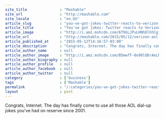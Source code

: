 ```yaml
---
site_title               : "Mashable"
site_url                 : "http://mashable.com"
site_locale              : "en_US"
article_slug             : "you-ve-got-jokes-twitter-reacts-to-verizon-s-aol-acquisition"
article_title            : "You've got jokes: Twitter reacts to Verizon's AOL acquisition"
article_image            : "http://i.amz.mshcdn.com/6T9GLJPuLHNhDlhhCgjXfOTDoRQ=/1200x627/2015%2F05%2F12%2F63%2FAOL2.3ed15.jpg"
article_url              : "http://mashable.com/2015/05/12/verizon-aol-twitter-reactions/"
article_published_at     : "2015-05-12T14:16:57-03:00"
article_description      : "Congrats, Internet. The day has finally come to use all those AOL dial-up jokes you've had on reserve since 2001."
article_author_name      : null
article_author_image     : "http://i.amz.mshcdn.com/B5mwfT-0o98lODrAeLNrbIyZ5zk=/90x90/2016%2F06%2F30%2Fbc%2F201604254bDSC_9836.30faf.a92ab.jpg"
article_author_biography : null
article_author_profile   : null
article_author_facebook  : null
article_author_twitter   : null
category                 : ['business']
tags                     : ['Mashable']
permalink                : "/:categories/you-ve-got-jokes-twitter-reacts-to-verizon-s-aol-acquisition/"
layout                   : post
---
```


Congrats, Internet. The day has finally come to use all those AOL dial-up jokes you've had on reserve since 2001.
